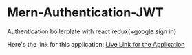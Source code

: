 # Mern-Authentication-JWT

Authentication boilerplate with react redux(+google sign in)

Here's the link for this application:
[Live Link for the Application](https://mern-authentication-jwt.herokuapp.com/)
